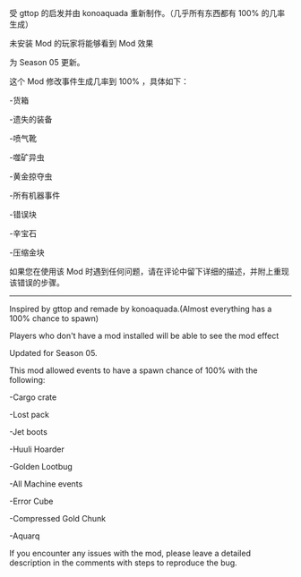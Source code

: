 受 gttop 的启发并由 konoaquada 重新制作。（几乎所有东西都有 100% 的几率生成）

未安装 Mod 的玩家将能够看到 Mod 效果

为 Season 05 更新。

这个 Mod 修改事件生成几率到 100% ，具体如下：

-货箱

-遗失的装备

-喷气靴 

-噬矿异虫

-黄金掠夺虫

-所有机器事件

-错误块

-辛宝石

-压缩金块

如果您在使用该 Mod 时遇到任何问题，请在评论中留下详细的描述，并附上重现该错误的步骤。

____________________________________________________________________________

Inspired by gttop and remade by konoaquada.(Almost everything has a 100% chance to spawn)

Players who don't have a mod installed will be able to see the mod effect

Updated for Season 05.

This mod allowed events to have a spawn chance of 100% with the following:

-Cargo crate

-Lost pack

-Jet boots

-Huuli Hoarder

-Golden Lootbug

-All Machine events

-Error Cube

-Compressed Gold Chunk

-Aquarq

If you encounter any issues with the mod, please leave a detailed description in the comments with steps to reproduce the bug.
